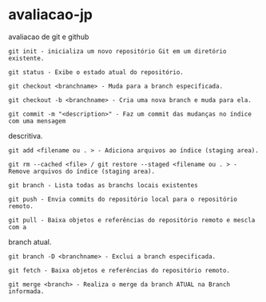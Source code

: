 # avaliacao-jp
avaliacao de git e github

    git init - inicializa um novo repositório Git em um diretório existente.

    git status - Exibe o estado atual do repositório.

    git checkout <branchname> - Muda para a branch especificada.

    git checkout -b <branchname> - Cria uma nova branch e muda para ela.

    git commit -m "<description>" - Faz um commit das mudanças no índice com uma mensagem
descritiva.

    git add <filename ou . > - Adiciona arquivos ao índice (staging area).

    git rm --cached <file> / git restore --staged <filename ou . > - Remove arquivos do índice (staging area).

    git branch - Lista todas as branchs locais existentes

    git push - Envia commits do repositório local para o repositório remoto.

    git pull - Baixa objetos e referências do repositório remoto e mescla com a
branch atual.

    git branch -D <branchname> - Exclui a branch especificada.

    git fetch - Baixa objetos e referências do repositório remoto.

    git merge <branch> - Realiza o merge da branch ATUAL na Branch informada.

